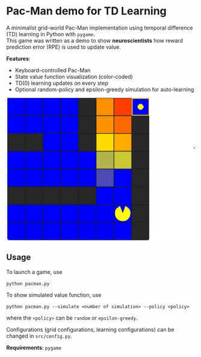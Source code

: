 # Pac-Man demo for TD Learning

A minimalist grid-world Pac-Man implementation using temporal difference (TD) learning in Python with `pygame`.  
This game was written as a demo to show **neuroscientists** how reward prediction error (RPE) is used to update value.

**Features**:
- Keyboard-controlled Pac-Man
- State value function visualization (color-coded)
- TD(0) learning updates on every step
- Optional random-policy and epsilon-greedy simulation for auto-learning

<p align="center">
  <img src="https://github.com/tianboqi/TDlearning-Pacman/blob/main/img/demo.png" width="500">
</p>

## Usage

To launch a game, use
```
python pacman.py
```

To show simulated value function, use
```
python pacman.py --simulate <number of simulation> --policy <policy>
```
where the `<policy>` can be `random` or `epsilon-greedy`.

Configurations (grid configurations, learning configurations) can be changed in `src/config.py`.

**Requirements**: `pygame`
